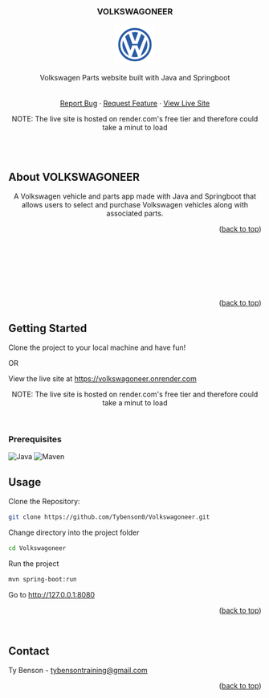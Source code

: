 <!-- Improved compatibility of back to top link: See: https://github.com/othneildrew/Best-README-Template/pull/73 -->
<a name="readme-top"></a>






<!-- PROJECT LOGO -->
<br />
<div align="center">
    

  <h3 align="center">VOLKSWAGONEER</h3>
 <img src="src/main/resources/static/css/v.png" alt="Pi-image" width="80" height="80">
  <p align="center">
    Volkswagen Parts website built with Java and Springboot 
    <br />
    <br />
    <br />
    <a href="https://github.com/Tybenson0/Volkswagoneer/issues">Report Bug</a>
    ·
    <a href="https://github.com/Tybenson0/Volkswagoneer/pulls">Request Feature</a>
    ·
    <a href="https://volkswagoneer.onrender.com">View Live Site</a>
  </p>
</div>

<p align="center">NOTE: The live site is hosted on render.com's free tier and therefore could take a minut to load</p>



<br />
<br />



<!-- ABOUT THE PROJECT -->
## About VOLKSWAGONEER
<div align="center">
</div>
<p align="center"> A Volkswagen vehicle and parts app made with Java and Springboot that allows users to select and purchase Volkswagen vehicles along with associated parts.

<p align="right">(<a href="#readme-top">back to top</a>)</p>
<br />
<br />


<br />
<br />
<br />
<br />


<p align="right">(<a href="#readme-top">back to top</a>)</p>



<!-- GETTING STARTED -->
## Getting Started

Clone the project to your local machine and have fun!

OR 

View the live site at https://volkswagoneer.onrender.com

<p align="center">NOTE: The live site is hosted on render.com's free tier and therefore could take a minut to load</p>

<br />

### Prerequisites

<img src="https://img.shields.io/badge/Java-8%2B-brightgreen?style=for-the-badge" alt="Java">

<img src="https://img.shields.io/badge/Maven-3.6.3%2B-blue?style=for-the-badge" alt="Maven">






<!-- USAGE EXAMPLES -->
## Usage

Clone the Repository:
  ```sh
  git clone https://github.com/Tybenson0/Volkswagoneer.git

  ```
Change directory into the project folder
  ```sh
  cd Volkswagoneer

  ```
Run the project
  ```sh
  mvn spring-boot:run

  ```
Go to http://127.0.0.1:8080
  




<p align="right">(<a href="#readme-top">back to top</a>)</p>




<br />



<!-- CONTACT -->
## Contact

Ty Benson -  tybensontraining@gmail.com


<p align="right">(<a href="#readme-top">back to top</a>)</p>
